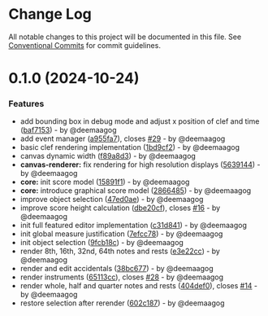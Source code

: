 # Change Log

All notable changes to this project will be documented in this file.
See [Conventional Commits](https://conventionalcommits.org) for commit guidelines.

# 0.1.0 (2024-10-24)

### Features

* add  bounding box in debug mode and adjust x position of clef and time ([baf7153](https://github.com/deemaagog/score-storm/commit/baf7153cdd90a93d202f10aef1920b40b0d16ebb)) - by @deemaagog
* add event manager ([a955fa7](https://github.com/deemaagog/score-storm/commit/a955fa7e8ce8dce62d3d2945f69fbf6d30fbfaef)), closes [#29](https://github.com/deemaagog/score-storm/issues/29) - by @deemaagog
* basic clef rendering implementation ([1bd9cf2](https://github.com/deemaagog/score-storm/commit/1bd9cf28619b038889adf5eed41e1d4bc00682e2)) - by @deemaagog
* canvas dynamic width ([f89a8d3](https://github.com/deemaagog/score-storm/commit/f89a8d32316ee5dc53d929d5b01b1bf44c0be803)) - by @deemaagog
* **canvas-renderer:** fix rendering for high resolution displays ([5639144](https://github.com/deemaagog/score-storm/commit/5639144fc277c84ea48065be76a57c4acf83dcc6)) - by @deemaagog
* **core:** init score model ([15891f1](https://github.com/deemaagog/score-storm/commit/15891f13bfe62f293230e3ad51b4ccbadade69b5)) - by @deemaagog
* **core:** introduce graphical score model ([2866485](https://github.com/deemaagog/score-storm/commit/28664858b656768cd4e7e24ac1f3ece4049cfefe)) - by @deemaagog
* improve object selection ([47ed0ae](https://github.com/deemaagog/score-storm/commit/47ed0ae9cc8aa922d7c8ef699407911a6775eb9a)) - by @deemaagog
* improve score height calculation ([dbe20cf](https://github.com/deemaagog/score-storm/commit/dbe20cff579e3c73a6cda3478e6c4993a8473d08)), closes [#16](https://github.com/deemaagog/score-storm/issues/16) - by @deemaagog
* init full featured editor implementation ([c31d841](https://github.com/deemaagog/score-storm/commit/c31d8410a36ce78529f2530f90fb7edca2a4fe89)) - by @deemaagog
* init global measure justification ([7efcc78](https://github.com/deemaagog/score-storm/commit/7efcc78b61872e07a9b01bfeda5ae6a6fe2fb750)) - by @deemaagog
* init object selection ([9fcb18c](https://github.com/deemaagog/score-storm/commit/9fcb18c876d155ce4b9d7c77d5f7daf2cad61ab7)) - by @deemaagog
* render 8th, 16th, 32nd, 64th notes and rests ([e3e22cc](https://github.com/deemaagog/score-storm/commit/e3e22ccaaff183af7294925ac4abcfdbc6a019c9)) - by @deemaagog
* render and edit accidentals ([38bc677](https://github.com/deemaagog/score-storm/commit/38bc67781273a7245194c152846aa5edc1613fcc)) - by @deemaagog
* render instruments ([65113cc](https://github.com/deemaagog/score-storm/commit/65113cc2e14a16ff5f08ed0f4d0d29d233804f18)), closes [#28](https://github.com/deemaagog/score-storm/issues/28) - by @deemaagog
* render whole, half and quarter notes and rests ([404def0](https://github.com/deemaagog/score-storm/commit/404def0a6ab194016feafd66eed5181bb064c339)), closes [#14](https://github.com/deemaagog/score-storm/issues/14) - by @deemaagog
* restore selection after rerender ([602c187](https://github.com/deemaagog/score-storm/commit/602c18756beae9c11152753af3186343872470a7)) - by @deemaagog
